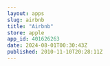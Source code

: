 ```yaml
---
layout: apps
slug: airbnb
title: "Airbnb"
store: apple
app_id: 401626263
date: 2024-08-01T00:30:43Z
published: 2010-11-10T20:28:11Z
---
```


